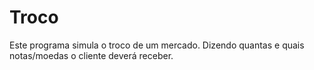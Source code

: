 # Troco
Este programa simula o troco de um mercado. Dizendo quantas e quais notas/moedas o cliente deverá receber.
